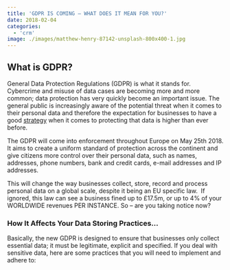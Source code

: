 ```yaml
---
title: 'GDPR IS COMING – WHAT DOES IT MEAN FOR YOU?'
date: 2018-02-04
categories:
  - 'crm'
image: ./images/matthew-henry-87142-unsplash-800x400-1.jpg
---
```


## **What is GDPR?**

General Data Protection Regulations (GDPR) is what it stands for. Cybercrime and misuse of data cases are becoming more and more common; data protection has very quickly become an important issue. The general public is increasingly aware of the potential threat when it comes to their personal data and therefore the expectation for businesses to have a good [strategy](https://ebp-copy.eblue-hosting.co.uk/services/consultancy/) when it comes to protecting that data is higher than ever before.

The GDPR will come into enforcement throughout Europe on May 25th 2018. It aims to create a uniform standard of protection across the continent and give citizens more control over their personal data, such as names, addresses, phone numbers, bank and credit cards, e-mail addresses and IP addresses.

This will change the way businesses collect, store, record and process personal data on a global scale, despite it being an EU specific law.  If ignored, this law can see a business fined up to £17.5m, or up to 4% of your WORLDWIDE revenues PER INSTANCE. So – are you taking notice now?

### **How It Affects Your Data Storing Practices…**

Basically, the new GDPR is designed to ensure that businesses only collect essential data; it must be legitimate, explicit and specified. If you deal with sensitive data, here are some practices that you will need to implement and adhere to:

